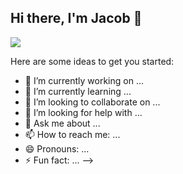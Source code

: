 ## Hi there, I'm Jacob 👋

<a href="https://www.linkedin.com/in/jacob-rider-419945180"><img src="https://img.shields.io/badge/-LinkedIn-0072b1?&style=for-the-badge&logo=linkedin&logoColor=white" /></a>

Here are some ideas to get you started:

- 🔭 I’m currently working on ...
- 🌱 I’m currently learning ...
- 👯 I’m looking to collaborate on ...
- 🤔 I’m looking for help with ...
- 💬 Ask me about ...
- 📫 How to reach me: ...
- 😄 Pronouns: ...
- ⚡ Fun fact: ...
-->
